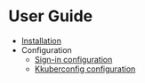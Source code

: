 # User Guide

* [Installation](./installation.md)
* Configuration
  * [Sign-in configuration](./config-sign-in.md)
  * [Kkuberconfig configuration](./config-kubeconfigs.md)
